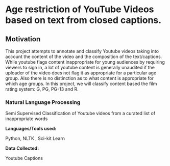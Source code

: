 # Age restriction of YouTube Videos based on text from closed captions.

## Motivation

This project attempts to annotate and classify Youtube videos taking into account the content of the video and the composition of the text/captions. While youtube flags content inappropriate for young audiences by requiring viewers to sign in, a lot of youtube content is generally unaudited if the uploader of the video does not flag it as appropriate for a particular age group. Also there is no distinction as to what content is appropriate for which age groups. In this project, we will classify content based the film rating system: G, PG, PG-13 and R.

### Natural Language Processing

Semi Supervised Classification of Youtube videos from a curated list of inappropriate words

**Languages/Tools used:**

Python, NLTK , Sci-kit Learn

**Data Collected:**

Youtube Captions
